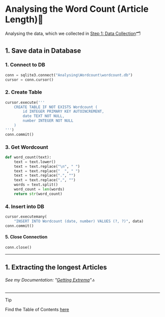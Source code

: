 # Analysing the Word Count (Article Length)📏

Analysing the data, which we collected in [Step 1: Data Collection](../data-collection/)🗂️

## 1. Save data in Database

### 1. **Connect** to DB

```python
conn = sqlite3.connect("Analysing\Wordcount\wordcount.db")
cursor = conn.cursor()
```

### 2. **Create** Table

```python
cursor.execute('''
    CREATE TABLE IF NOT EXISTS Wordcount (
        id INTEGER PRIMARY KEY AUTOINCREMENT,
        date TEXT NOT NULL,
        number INTEGER NOT NULL
    )
''')
conn.commit()
```

### 3. Get **Wordcount**

```python
def word_count(text):
    text = text.lower()
    text = text.replace("\n", " ")
    text = text.replace("  ", " ")
    text = text.replace(".", "")
    text = text.replace(",", "")
    words = text.split()
    word_count = len(words)
    return str(word_count)
```

### 4. **Insert** into DB

```python
cursor.executemany(
    "INSERT INTO Wordcount (date, number) VALUES (?, ?)", data)
conn.commit()
```

#### 5. Close Connection

```python
conn.close()
```

---

## 1. Extracting the longest Articles

###### See my Documentation: "[Getting Extrema](../Extrema_Documentation/)"🔝

---

> [!TIP]
> Find the Table of Contents [here](https://github.com/AdminL3/Jugend-Forscht/blob/main/Table_of_contents.md)
